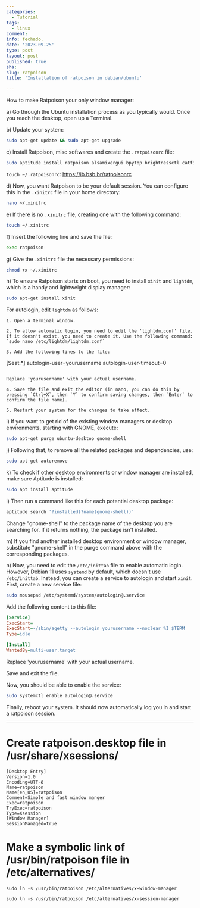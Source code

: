 ```yaml
---
categories:
  - Tutorial
tags:
  - linux
comment: 
info: fechado.
date: '2023-09-25'
type: post
layout: post
published: true
sha: 
slug: ratpoison
title: 'Installation of ratpoison in debian/ubuntu'

---
```


How to make Ratpoison your only window manager:

a) Go through the Ubuntu installation process as you typically would. Once you reach the desktop, open up a Terminal.

b) Update your system:

```bash
sudo apt-get update && sudo apt-get upgrade
```

c) Install Ratpoison, misc softwares and create the `.ratpoisonrc` file:

```bash
sudo aptitude install ratpoison alsamixergui bpytop brightnessctl catfish chromium chromium-common dialog gir1.2-xfconf-0 gmrun gsimplecal libfltk1.1 libjs-jquery libjs-sphinxdoc libjs-underscore libxnvctrl0 neofetch python3-dbus python3-dialog python3-pexpect python3-psutil python3-ptyprocess rxvt rxvt-unicode unclutter viewnior brightness-udev chafa chromium-sandbox fonts-dejavu fonts-ipaexfont-gothic fonts-ipafont-gothic fonts-ipafont-nonfree-jisx0208 fonts-liberation fonts-mona fonts-takao-gothic fonts-umeplus-cl fonts-vlgothic javascript-common libu2f-udev locate mlocate plocate system-config-printer unclutter-startup
```

`touch ~/.ratpoisonrc`: https://ib.bsb.br/ratpoisonrc


d) Now, you want Ratpoison to be your default session. You can configure this in the `.xinitrc` file in your home directory:

```bash
nano ~/.xinitrc
```

e) If there is no `.xinitrc` file, creating one with the following command:

```bash
touch ~/.xinitrc
```

f) Insert the following line and save the file:

```bash
exec ratpoison
```

g) Give the `.xinitrc` file the necessary permissions:

```bash
chmod +x ~/.xinitrc
```

h) To ensure Ratpoison starts on boot, you need to install `xinit` and `lightdm`, which is a handy and lightweight display manager:

```bash
sudo apt-get install xinit
```

For autologin, edit `lightdm` as follows:

```
1. Open a terminal window.

2. To allow automatic login, you need to edit the 'lightdm.conf' file. If it doesn't exist, you need to create it. Use the following command: `sudo nano /etc/lightdm/lightdm.conf`

3. Add the following lines to the file:

```
[Seat:*]
autologin-user=yourusername
autologin-user-timeout=0
```

Replace 'yourusername' with your actual username.

4. Save the file and exit the editor (in nano, you can do this by pressing `Ctrl+X`, then `Y` to confirm saving changes, then `Enter` to confirm the file name).

5. Restart your system for the changes to take effect.
```


i) If you want to get rid of the existing window managers or desktop environments, starting with GNOME, execute:

```bash
sudo apt-get purge ubuntu-desktop gnome-shell
```

j) Following that, to remove all the related packages and dependencies, use:

```bash
sudo apt-get autoremove
```

k) To check if other desktop environments or window manager are installed, make sure Aptitude is installed:

```bash
sudo apt install aptitude
```

l) Then run a command like this for each potential desktop package:

```bash
aptitude search '?installed(?name(gnome-shell))'
```

Change "gnome-shell" to the package name of the desktop you are searching for. If it returns nothing, the package isn't installed.

m) If you find another installed desktop environment or window manager, substitute "gnome-shell" in the purge command above with the corresponding packages.

n) Now, you need to edit the `/etc/inittab` file to enable automatic login. However, Debian 11 uses `systemd` by default, which doesn't use `/etc/inittab`. Instead, you can create a service to autologin and start `xinit`. First, create a new service file:

```bash
sudo mousepad /etc/systemd/system/autologin@.service
```

Add the following content to this file:

```ini
[Service]
ExecStart=
ExecStart=-/sbin/agetty --autologin yourusername --noclear %I $TERM
Type=idle

[Install]
WantedBy=multi-user.target
```

Replace 'yourusername' with your actual username.

Save and exit the file.

Now, you should be able to enable the service:

```bash
sudo systemctl enable autologin@.service
```

Finally, reboot your system. It should now automatically log you in and start a ratpoison session.

***

# Create ratpoison.desktop file in /usr/share/xsessions/

```
[Desktop Entry]
Version=1.0
Encoding=UTF-8
Name=ratpoison
Name[en_US]=ratpoison
Comment=Simple and fast window manger
Exec=ratpoison
TryExec=ratpoison
Type=Xsession
[Window Manager]
SessionManaged=true
```

# Make a symbolic link of /usr/bin/ratpoison file in /etc/alternatives/
`sudo ln -s /usr/bin/ratpoison /etc/alternatives/x-window-manager`

`sudo ln -s /usr/bin/ratpoison /etc/alternatives/x-session-manager`
